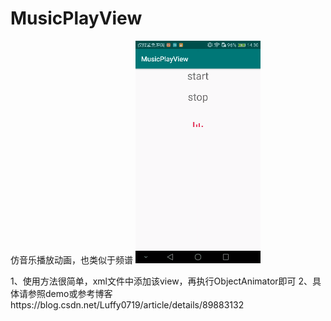 # MusicPlayView
仿音乐播放动画，也类似于频谱
![Image text](https://raw.githubusercontent.com/Luffy0317/MusicPlayView/master/app/img/playview.gif)

1、使用方法很简单，xml文件中添加该view，再执行ObjectAnimator即可
2、具体请参照demo或参考博客https://blog.csdn.net/Luffy0719/article/details/89883132
